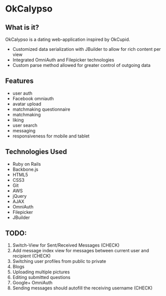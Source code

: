 # OkCalypso

## What is it?
OkCalypso is a dating web-application inspired by OkCupid.
  * Customized data serialization with JBuilder to allow for rich content per view
  * Integrated OmniAuth and Filepicker technologies
  * Custom parse method allowed for greater control of outgoing data

## Features
  * user auth
  * Facebook omniauth
  * avatar upload
  * matchmaking questionnaire
  * matchmaking
  * liking
  * user search
  * messaging
  * responsiveness for mobile and tablet

## Technologies Used
  * Ruby on Rails
  * Backbone.js
  * HTML5
  * CSS3
  * Git
  * AWS
  * jQuery
  * AJAX
  * OmniAuth
  * Filepicker
  * JBuilder

## TODO:
  1. Switch-View for Sent/Received Messages (CHECK)
  2. Add message index view for messages between current user and recipient (CHECK)
  3. Switching user profiles from public to private
  4. Blogs
  5. Uploading multiple pictures
  6. Editing submitted questions
  7. Google+ OmniAuth
  8. Sending messages should autofill the receiving username (CHECK)

